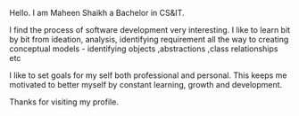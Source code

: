 Hello. I am Maheen Shaikh a Bachelor in CS&IT.

I find the process of software development very interesting. I like to learn bit by bit from ideation, analysis, identifying requirement all the way to creating conceptual models - identifying objects ,abstractions ,class relationships etc

I like to set goals for my self both professional and personal. This keeps me motivated to better myself by constant learning, growth and development. 

Thanks for visiting my profile.


<!---
Maheen85/Maheen85 is a ✨ special ✨ repository because its `README.md` (this file) appears on your GitHub profile.
You can click the Preview link to take a look at your changes.
--->
